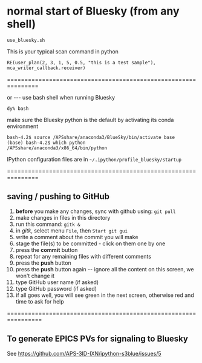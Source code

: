 
# normal start of Bluesky (from any shell)

	use_bluesky.sh

This is your typical scan command in python

    RE(user_plan(2, 3, 1, 5, 0.5, "this is a test sample"), mca_writer_callback.receiver)


===============================================================

or --- use bash shell when running Bluesky

	dy% bash

make sure the Bluesky python is the default by activating its conda environment

	bash-4.2$ source /APSshare/anaconda3/BlueSky/bin/activate base
	(base) bash-4.2$ which python
	/APSshare/anaconda3/x86_64/bin/python

IPython configuration files are in `~/.ipython/profile_bluesky/startup`


===============================================================

## saving / pushing to GitHub

1. **before** you make any changes, sync with github using:  `git pull`
1. make changes in files in this directory
1. run this command: `gitk &`
1. in *gitk*, select menu `File`, then `Start git gui`
1. write a comment about the commit you will make
1. stage the file(s) to be committed - click on them one by one
1. press the **commit** button
1. repeat for any remaining files with different comments
1. press the **push** button
1. press the **push** button again -- ignore all the content on this screen, we won't change it
1. type GitHub user name (if asked)
1. type GitHub password (if asked)
1. if all goes well, you will see green in the next screen, otherwise red and time to ask for help


================================================================

## To generate EPICS PVs for signaling to Bluesky

See https://github.com/APS-3ID-IXN/ipython-s3blue/issues/5



